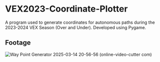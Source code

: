 # VEX2023-Coordinate-Plotter
A program used to generate coordinates for autonomous paths during the 2023-2024 VEX Season (Over and Under). Developed using Pygame.

## Footage
![Way Point Generator 2025-03-14 20-56-56 (online-video-cutter com)](https://github.com/user-attachments/assets/118a6529-9d59-4e94-8d4c-b45546fa9535)
